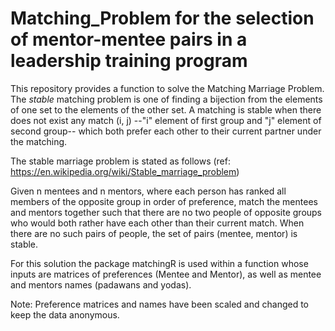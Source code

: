 # Matching_Problem for the selection of mentor-mentee pairs in a leadership training program #

This repository provides a function to solve the Matching Marriage Problem. The *stable* matching problem is one of finding a bijection from the elements of one set to the elements of the other set. A matching is stable when there does not exist any match (i, j) --"i" element of first group and "j" element of second group-- which both prefer each other to their current partner under the matching.

The stable marriage problem is stated as follows (ref: https://en.wikipedia.org/wiki/Stable_marriage_problem)

Given n mentees and n mentors, where each person has ranked all members of the opposite group in order of preference, match the mentees and mentors together such that there are no two people of opposite groups who would both rather have each other than their current match. When there are no such pairs of people, the set of pairs (mentee, mentor) is stable.

For this solution the package matchingR is used within a function whose inputs are matrices of preferences (Mentee and Mentor), as well as mentee and mentors names (padawans and yodas). 

Note: Preference matrices and names have been scaled and changed to keep the data anonymous.

